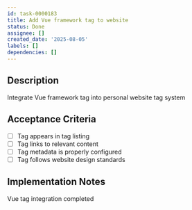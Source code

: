 ```yaml
---
id: task-0000183
title: Add Vue framework tag to website
status: Done
assignee: []
created_date: '2025-08-05'
labels: []
dependencies: []
---
```


## Description

Integrate Vue framework tag into personal website tag system

## Acceptance Criteria

- [ ] Tag appears in tag listing
- [ ] Tag links to relevant content
- [ ] Tag metadata is properly configured
- [ ] Tag follows website design standards

## Implementation Notes

Vue tag integration completed
